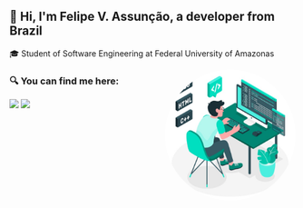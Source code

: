 ## 👋 Hi, I'm Felipe V. Assunção, a developer from Brazil 
🎓 Student of Software Engineering at Federal University of Amazonas

<img align='right' src="https://github.com/assuncaofelipe/assuncaofelipe/blob/main/images/capas/capa5.png" width="230">

### 🔍 You can find me here: 

[<img src="https://img.shields.io/badge/linkedin-%230077B5.svg?&style=for-the-badge&logo=linkedin&logoColor=white" />](https://www.linkedin.com/in/assuncao-felipe/)
[<img src = "https://img.shields.io/badge/instagram-%23E4405F.svg?&style=for-the-badge&logo=instagram&logoColor=white">](https://www.instagram.com/diceloss/)
